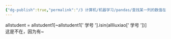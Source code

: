 ```yaml
---
{"dg-publish":true,"permalink":"/3 计算机/机器学习/pandas/查找某一列的数值在另一个dataframe里/","title":"查找某一列的数值在另一个dataframe里"}
---
```



allstudent = allstudent1\[\~allstudent1\[' 学号 '\].isin(allliuxiao\[' 学号 '\])\]  
这是不在，因为有\~
